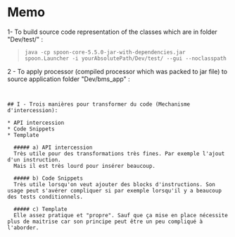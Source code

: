 Memo
===================

1- To build source code representation of the classes which are in folder "Dev/test/" :

> ``` java -cp spoon-core-5.5.0-jar-with-dependencies.jar spoon.Launcher -i yourAbsolutePath/Dev/test/ --gui --noclasspath ```

2 - To apply processor (compiled processor which was packed to jar file) to source application folder "Dev/bms_app" :  

> ``` java -cp processor.jar:spoon-core-5.5.0-jar-with-dependencies.jar spoon.Launcher -i Dev/bms_app/ -p CatchProcessor --noclasspath
```

## I - Trois manières pour transformer du code (Mechanisme d'intercession):

* API intercession
* Code Snippets
* Template

  ##### a) API intercession
  Très utile pour des transformations très fines. Par exemple l'ajout d'un instruction.
  Mais il est très lourd pour insérer beaucoup.

  ##### b) Code Snippets
  Très utile lorsqu'on veut ajouter des blocks d'instructions. Son usage peut s'avérer compliquer si par exemple lorsqu'il y a beaucoup des tests conditionnels.

  ##### c) Template
  Elle assez pratique et "propre". Sauf que ça mise en place nécessite plus de maitrise car son principe peut être un peu compliqué à l'aborder.
